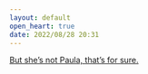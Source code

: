```yaml
---
layout: default
open_heart: true
date: 2022/08/28 20:31
---
```


[But she’s not Paula, that’s for sure.](https://youtu.be/USbxZ6MfE70)
